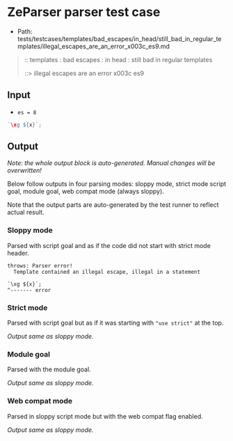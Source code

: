 # ZeParser parser test case

- Path: tests/testcases/templates/bad_escapes/in_head/still_bad_in_regular_templates/illegal_escapes_are_an_error_x003c_es9.md

> :: templates : bad escapes : in head : still bad in regular templates
>
> ::> illegal escapes are an error x003c es9

## Input

- `es = 8`

`````js
`\xg ${x}`;
`````

## Output

_Note: the whole output block is auto-generated. Manual changes will be overwritten!_

Below follow outputs in four parsing modes: sloppy mode, strict mode script goal, module goal, web compat mode (always sloppy).

Note that the output parts are auto-generated by the test runner to reflect actual result.

### Sloppy mode

Parsed with script goal and as if the code did not start with strict mode header.

`````
throws: Parser error!
  Template contained an illegal escape, illegal in a statement

`\xg ${x}`;
^------- error
`````

### Strict mode

Parsed with script goal but as if it was starting with `"use strict"` at the top.

_Output same as sloppy mode._

### Module goal

Parsed with the module goal.

_Output same as sloppy mode._

### Web compat mode

Parsed in sloppy script mode but with the web compat flag enabled.

_Output same as sloppy mode._
